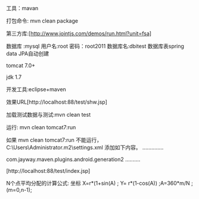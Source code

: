 工具：mavan

打包命令: mvn clean package  

第三方库:[http://www.jointjs.com/demos/run.html?unit=fsa]

数据库 :mysql 用户名:root 密码：root2011 数据库名:dbitest  数据库表spring data JPA自动创建

tomcat 7.0+

jdk 1.7

开发工具:eclipse+maven

效果URL[http://localhost:88/test/shw.jsp]

加载测试数据与测试:mvn clean test

运行: mvn clean tomcat7:run

如果 mvn clean tomcat7:run 不能运行，  C:\Users\Administrator\.m2\settings.xml 添加如下内容。
..............

 <pluginGroups>      
 	  <pluginGroup>com.jayway.maven.plugins.android.generation2</pluginGroup>
  </pluginGroups>
..........

</settings>


[http://localhost:88/test/index.jsp]

N个点平均分配的计算公式: 坐标 X=r*(1+sin(A) ; Y= r*(1-cos(A)) ;A=360*m/N ;(m=0,n-1);